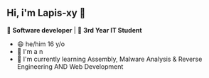 ## Hi, i'm Lapis-xy 👋

🎯 **Software developer** | 🤖 **3rd Year IT Student**
- 😄 he/him 16 y/o
- 🔭 I'm a n
- 🌱 I'm currently learning Assembly, Malware Analysis & Reverse Engineering AND Web Development

<!--
**Lapis-xy/Lapis-xy** is a ✨ _special_ ✨ repository because its `README.md` (this file) appears on your GitHub profile.

Here are some ideas to get you started:

- 🔭 I’m currently working on ...
- 🌱 I’m currently learning ...
- 👯 I’m looking to collaborate on ...
- 🤔 I’m looking for help with ...
- 💬 Ask me about ...
- 📫 How to reach me: ...
- 😄 Pronouns: ...
- ⚡ Fun fact: ...
-->
